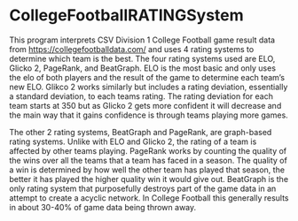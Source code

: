 # CollegeFootballRATINGSystem

This program interprets CSV Division 1 College Football game result data from https://collegefootballdata.com/ and uses 4 rating systems to determine which team is the best. The four rating systems used are ELO, Glicko 2, PageRank, and BeatGraph. ELO is the most basic and only uses the elo of both players and the result of the game to determine each team’s new ELO. Glikco 2 works similarly but includes a rating deviation, essentially a standard deviation, to each teams rating. The rating deviation for each team starts at 350 but as Glicko 2 gets more confident it will decrease and the main way that it gains confidence is through teams playing more games.

The other 2 rating systems, BeatGraph and PageRank, are graph-based rating systems. Unlike with ELO and Glicko 2, the rating of a team is affected by other teams playing. PageRank works by counting the quality of the wins over all the teams that a team has faced in a season. The quality of a win is determined by how well the other team has played that season, the better it has played the higher quality win it would give out. BeatGraph is the only rating system that purposefully destroys part of the game data in an attempt to create a acyclic network. In College Football this generally results in about 30-40% of game data being thrown away.
